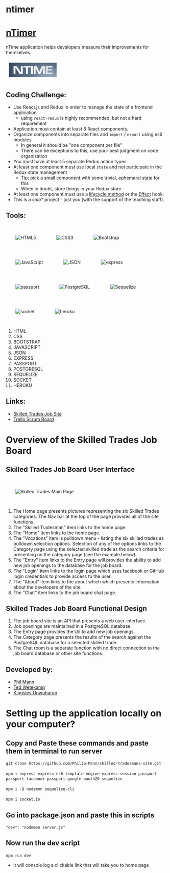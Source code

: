 # ntimer
# [nTimer](https://ntimer.herokuapp.com/)

nTime application helps developers measure their improvements for themselves.

<div>
  <img style="margin: 10px" src="./assets/ntimer-w3.jpg" alt="NTIME" height="45" />
</div>

## Coding Challenge:
- Use React.js and Redux in order to manage the state of a frontend application.
    - using `react-redux` is highly recommended, but not a hard requirement
- Application must contain at least 6 React components.
- Organize components into separate files and `import` / `export` using es6 modules
    - In general it should be "one component per file"
    - There can be exceptions to this; use your best judgment on code organization
- You must have at least 5 separate Redux action types.
- At least one component must use local `state` and not participate in the Redux state management
    - Tip: pick a small component with some trivial, ephemeral state for this
    - When in doubt, store things in your Redux store
- At least one component must use a [lifecycle method](https://reactjs.org/docs/react-component.html#componentdidmount) or the [Effect](https://reactjs.org/docs/hooks-effect.html) hook.
- This is a *solo** project - just you (with the support of the teaching staff).

## Tools:
<div align="left">
  <img style="margin: 30px" src="https://profilinator.rishav.dev/skills-assets/html5-original-wordmark.svg" alt="HTML5" height="45" />
  <img style="margin: 30px" src="https://profilinator.rishav.dev/skills-assets/css3-original-wordmark.svg" alt="CSS3" height="45" />
  <img style="margin: 30px" src="https://profilinator.rishav.dev/skills-assets/bootstrap-plain.svg" alt="Bootstrap" height="50" />
  <img style="margin: 30px" src="https://profilinator.rishav.dev/skills-assets/javascript-original.svg" alt="JavaScript" height="45" />
  <img style="margin: 30px" src="https://upload.wikimedia.org/wikipedia/commons/c/c9/JSON_vector_logo.svg" alt="JSON" height="45" />
  <img style="margin: 30px" src="https://profilinator.rishav.dev/skills-assets/express-original-wordmark.svg" alt="express" height="45" />
  <img style="margin: 30px" src="https://ucarecdn.com/8f3cac0e-b146-4f0f-878c-680a6671d804/" alt="passport" height="45" />
  <img style="margin: 30px" src="https://profilinator.rishav.dev/skills-assets/postgresql-original-wordmark.svg" alt="PostgreSQL" height="45" />
  <img style="margin: 30px" src="https://process.filestackapi.com/cache=expiry:max/resize=width:700/YO2eS6E7QmwNbjzGrNZz" alt="Sequelize" height="45" />
  <img style="margin: 30px" src="https://upload.wikimedia.org/wikipedia/commons/thumb/9/96/Socket-io.svg/1024px-Socket-io.svg.png" alt="socket" height="45" />
  <img style="margin: 30px" src="https://cdn.iconscout.com/icon/free/png-512/heroku-5-569467.png" alt="heroku" height="45" />
  </div> 

1. HTML
1. CSS
1. BOOTSTRAP
1. JAVASCRIPT
1. JSON
1. EXPRESS
1. PASSPORT
1. POSTGRESQL
1. SEQUELIZE
1. SOCKET
1. HEROKU

## Links:
  - [Skilled Trades Job Site](https://aqueous-citadel-90211.herokuapp.com/)
  - [Trello Scrum Board](https://trello.com/b/S5xxbYY1/skilledtradesman)

# Overview of the Skilled Trades Job Board
## Skilled Trades Job Board User Interface
 <img style="margin: 30px" src="sktjb-main.png" alt="Skilled Trades Main Page" height="200" />
 
  1. The Home page presents pictures representing the six Skilled Trades categories.  The Nav bar at the top of the page provides all of the site functions
  1. The "Skilled Tradesman" item links to the home page.
  1. The "Home" item links to the home page.
  1. The "Vocations" item is pulldown menu - listing the six skilled trades as pulldown selection options.  Selection of any of the options links to the Category page using the selected skilled trade as the search criteria for presenting on the category page (see the example below).
  1. The "Entry" item links to the Entry page will provides the ability to add new job openings to the database for the job board.
  1. The "Login" item links to the login page which uses facebook or GitHub login credentials to provide access to the user.
  1. The "About" item links to the about which which presents information about the developers of the site.
  1. The "Chat" item links to the job board chat page.

## Skilled Trades Job Board Functional Design
  1. The job board site is an API that presents a web user-interface.  
  1. Job openings are maintained in a PostgreSQL database.  
  1. The Entry page provides the U/I to add new job openings.  
  1. The Category page presents the results of the search against the PostgreSQL database for a selected skilled trade.
  1. The Chat room is a separate function with no direct connection to the job board database or other site functions.

## Developed by:

- [Phil Mann](https://www.linkedin.com/in/philip-mann-b7989b173/)
- [Ted Wetekamp](https://www.linkedin.com/in/ted-wetekamp-a6a2281/)
- [Kingsley Onwuharon](https://www.linkedin.com/in/konwu/)


# Setting up the application locally on your computer?
## Copy and Paste these commands and paste them in terminal to run server
    git clone https://github.com/Philip-Mann/skilled-tradesmans-site.git

    npm i express express-es6-template-engine express-session passport passport-facebook passport-google-oauth20 sequelize
    
    npm i -D nodemon sequelize-cli

    npm i socket.io
## Go into package.json and paste this in scripts
    "dev": "nodemon server.js"
## Now run the dev script
    npm run dev
- it will console log a clickable link that will take you to home page